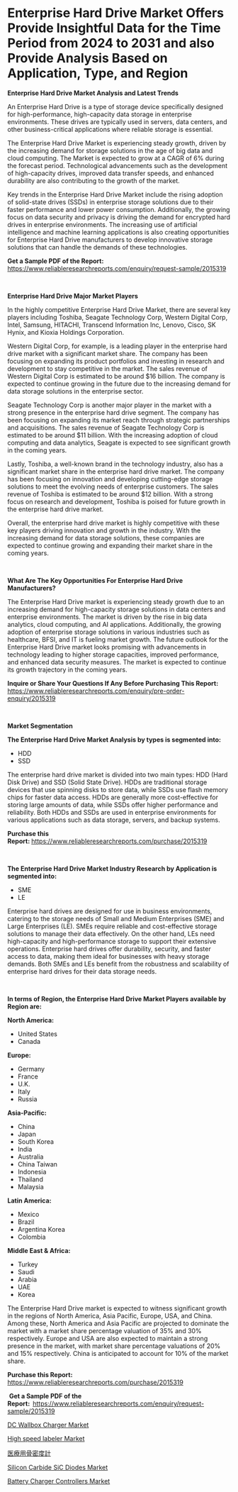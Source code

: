 <p><h1>Enterprise Hard Drive Market Offers Provide Insightful Data for the Time Period from 2024 to 2031 and also Provide Analysis Based on Application, Type, and Region</h1></p><p><strong>Enterprise Hard Drive Market Analysis and Latest Trends</strong></p>
<p><p>An Enterprise Hard Drive is a type of storage device specifically designed for high-performance, high-capacity data storage in enterprise environments. These drives are typically used in servers, data centers, and other business-critical applications where reliable storage is essential.</p><p>The Enterprise Hard Drive Market is experiencing steady growth, driven by the increasing demand for storage solutions in the age of big data and cloud computing. The Market is expected to grow at a CAGR of 6% during the forecast period. Technological advancements such as the development of high-capacity drives, improved data transfer speeds, and enhanced durability are also contributing to the growth of the market.</p><p>Key trends in the Enterprise Hard Drive Market include the rising adoption of solid-state drives (SSDs) in enterprise storage solutions due to their faster performance and lower power consumption. Additionally, the growing focus on data security and privacy is driving the demand for encrypted hard drives in enterprise environments. The increasing use of artificial intelligence and machine learning applications is also creating opportunities for Enterprise Hard Drive manufacturers to develop innovative storage solutions that can handle the demands of these technologies.</p></p>
<p><strong>Get a Sample PDF of the Report:&nbsp;</strong> <a href="https://www.reliableresearchreports.com/enquiry/request-sample/2015319">https://www.reliableresearchreports.com/enquiry/request-sample/2015319</a></p>
<p>&nbsp;</p>
<p><strong>Enterprise Hard Drive Major Market Players</strong></p>
<p><p>In the highly competitive Enterprise Hard Drive Market, there are several key players including Toshiba, Seagate Technology Corp, Western Digital Corp, Intel, Samsung, HITACHI, Transcend Information Inc, Lenovo, Cisco, SK Hynix, and Kioxia Holdings Corporation. </p><p>Western Digital Corp, for example, is a leading player in the enterprise hard drive market with a significant market share. The company has been focusing on expanding its product portfolios and investing in research and development to stay competitive in the market. The sales revenue of Western Digital Corp is estimated to be around $16 billion. The company is expected to continue growing in the future due to the increasing demand for data storage solutions in the enterprise sector.</p><p>Seagate Technology Corp is another major player in the market with a strong presence in the enterprise hard drive segment. The company has been focusing on expanding its market reach through strategic partnerships and acquisitions. The sales revenue of Seagate Technology Corp is estimated to be around $11 billion. With the increasing adoption of cloud computing and data analytics, Seagate is expected to see significant growth in the coming years.</p><p>Lastly, Toshiba, a well-known brand in the technology industry, also has a significant market share in the enterprise hard drive market. The company has been focusing on innovation and developing cutting-edge storage solutions to meet the evolving needs of enterprise customers. The sales revenue of Toshiba is estimated to be around $12 billion. With a strong focus on research and development, Toshiba is poised for future growth in the enterprise hard drive market.</p><p>Overall, the enterprise hard drive market is highly competitive with these key players driving innovation and growth in the industry. With the increasing demand for data storage solutions, these companies are expected to continue growing and expanding their market share in the coming years.</p></p>
<p>&nbsp;</p>
<p><strong>What Are The Key Opportunities For Enterprise Hard Drive Manufacturers?</strong></p>
<p><p>The Enterprise Hard Drive market is experiencing steady growth due to an increasing demand for high-capacity storage solutions in data centers and enterprise environments. The market is driven by the rise in big data analytics, cloud computing, and AI applications. Additionally, the growing adoption of enterprise storage solutions in various industries such as healthcare, BFSI, and IT is fueling market growth. The future outlook for the Enterprise Hard Drive market looks promising with advancements in technology leading to higher storage capacities, improved performance, and enhanced data security measures. The market is expected to continue its growth trajectory in the coming years.</p></p>
<p><strong>Inquire or Share Your Questions If Any Before Purchasing This Report:</strong> <a href="https://www.reliableresearchreports.com/enquiry/pre-order-enquiry/2015319">https://www.reliableresearchreports.com/enquiry/pre-order-enquiry/2015319</a></p>
<p>&nbsp;</p>
<p><strong>Market Segmentation</strong></p>
<p><strong>The Enterprise Hard Drive Market Analysis by types is segmented into:</strong></p>
<p><ul><li>HDD</li><li>SSD</li></ul></p>
<p><p>The enterprise hard drive market is divided into two main types: HDD (Hard Disk Drive) and SSD (Solid State Drive). HDDs are traditional storage devices that use spinning disks to store data, while SSDs use flash memory chips for faster data access. HDDs are generally more cost-effective for storing large amounts of data, while SSDs offer higher performance and reliability. Both HDDs and SSDs are used in enterprise environments for various applications such as data storage, servers, and backup systems.</p></p>
<p><strong>Purchase this Report:&nbsp;</strong><a href="https://www.reliableresearchreports.com/purchase/2015319">https://www.reliableresearchreports.com/purchase/2015319</a></p>
<p>&nbsp;</p>
<p><strong>The Enterprise Hard Drive Market Industry Research by Application is segmented into:</strong></p>
<p><ul><li>SME</li><li>LE</li></ul></p>
<p><p>Enterprise hard drives are designed for use in business environments, catering to the storage needs of Small and Medium Enterprises (SME) and Large Enterprises (LE). SMEs require reliable and cost-effective storage solutions to manage their data effectively. On the other hand, LEs need high-capacity and high-performance storage to support their extensive operations. Enterprise hard drives offer durability, security, and faster access to data, making them ideal for businesses with heavy storage demands. Both SMEs and LEs benefit from the robustness and scalability of enterprise hard drives for their data storage needs.</p></p>
<p>&nbsp;</p>
<p><strong>In terms of Region, the Enterprise Hard Drive Market Players available by Region are:</strong></p>
<p>
    <p> <strong> North America: </strong>
        <ul>
            <li>United States</li>
            <li>Canada</li>
        </ul>
        </p> 
    <p> <strong> Europe: </strong>
        <ul>
            <li>Germany</li>
            <li>France</li>
            <li>U.K.</li>
            <li>Italy</li>
            <li>Russia</li>
        </ul>
        </p> 
    <p> <strong> Asia-Pacific: </strong>
        <ul>
            <li>China</li>
            <li>Japan</li>
            <li>South Korea</li>
            <li>India</li>
            <li>Australia</li>
            <li>China Taiwan</li>
            <li>Indonesia</li>
            <li>Thailand</li>
            <li>Malaysia</li>
        </ul>
        </p> 
    <p> <strong> Latin America: </strong>
        <ul>
            <li>Mexico</li>
            <li>Brazil</li>
            <li>Argentina Korea</li>
            <li>Colombia</li>
        </ul>
        </p> 
    <p> <strong> Middle East & Africa: </strong>
        <ul>
            <li>Turkey</li>
            <li>Saudi</li>
            <li>Arabia</li>
            <li>UAE</li>
            <li>Korea</li>
        </ul>
    </p>
    </p>
<p><p>The Enterprise Hard Drive market is expected to witness significant growth in the regions of North America, Asia Pacific, Europe, USA, and China. Among these, North America and Asia Pacific are projected to dominate the market with a market share percentage valuation of 35% and 30% respectively. Europe and USA are also expected to maintain a strong presence in the market, with market share percentage valuations of 20% and 15% respectively. China is anticipated to account for 10% of the market share.</p></p>
<p><strong>Purchase this Report: </strong><a href="https://www.reliableresearchreports.com/purchase/2015319">https://www.reliableresearchreports.com/purchase/2015319</a></p>
<p>&nbsp;<strong>Get a Sample PDF of the Report:&nbsp;&nbsp;</strong><a href="https://www.reliableresearchreports.com/enquiry/request-sample/2015319">https://www.reliableresearchreports.com/enquiry/request-sample/2015319</a></p>
<p><strong></strong></p>
<p><p><a href="https://issuu.com/reportprime-2/docs/dc-wallbox-charger-market-size-2030.pptx">DC Wallbox Charger Market</a></p><p><a href="https://view.publitas.com/reportprime-1/high-speed-labeler-market-size-focuses-on-market-dynamics-in-depth-analysis-and-future-projections-of-its-market-forecasted-for-period-from-2024-to-2031/">High speed labeler Market</a></p><p><a href="https://github.com/nemesis2824/Market-Research-Report-List-1/blob/main/793058111080.md">医療用骨密度計</a></p><p><a href="https://github.com/gamblestampleyjenny50m5sl6/Market-Research-Report-List-2/blob/main/silicon-carbide-sic-diodes-market.md">Silicon Carbide SiC Diodes Market</a></p><p><a href="https://github.com/nicholepatriciadoylenwnrjr0/Market-Research-Report-List-1/blob/main/battery-charger-controllers-market.md">Battery Charger Controllers Market</a></p></p>